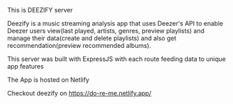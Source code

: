 This is DEEZIFY server

Deezify is a music streaming analysis app that uses Deezer's API to enable Deezer users view(last played, artists, genres, preview playlists) and manage their data(create and delete playlists) and also get recommendation(preview recommended albums).

This server was built with ExpressJS with each route feeding data to unique app features

The App is hosted on Netlify


Checkout deezify on https://do-re-me.netlify.app/